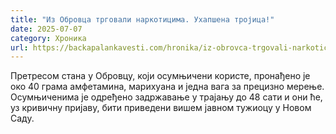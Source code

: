 ```yaml
---
title: "Из Обровца трговали наркотицима. Ухапшена тројица!"
date: 2025-07-07
category: Хроника
url: https://backapalankavesti.com/hronika/iz-obrovca-trgovali-narkoticima-uhapsena-trojica/
---
```


Претресом стана у Обровцу, који осумњичени користе, пронађено је око 40 грама амфетамина, марихуана и једна вага за прецизно мерење. Осумњиченима је одређено задржавање у трајању до 48 сати и они ће, уз кривичну пријаву, бити приведени вишем јавном тужиоцу у Новом Саду.
